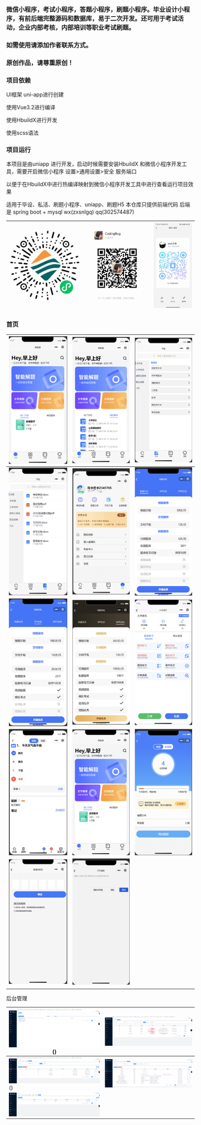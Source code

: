 ### 微信小程序，考试小程序，答题小程序，刷题小程序。毕业设计小程序，有前后端完整源码和数据库，易于二次开发。还可用于考试活动，企业内部考核，内部培训等职业考试刷题。

### 如需使用请添加作者联系方式。

### 原创作品，请尊重原创！



### 项目依赖

UI框架 uni-app进行创建

使用Vue3.2进行编译

使用HbuildX进行开发

使用scss语法

### 项目运行

本项目是由uniapp 进行开发，启动时候需要安装HbuildX 和微信小程序开发工具，需要开启微信小程序 设置>通用设置>安全 服务端口

以便于在HbuildX中进行热编译映射到微信小程序开发工具中进行查看运行项目效果

适用于毕设、私活、刷题小程序、uniapp、刷题H5
本仓库只提供前端代码
后端是 spring boot + mysql
wx(zxsnlgq) qq(302574487)

| <img src="./readmeImg/xcx.png" style="zoom:50%;" /> | <img src="./readmeImg/wx.png" style="zoom:50%;" /> | <img src="./readmeImg/qq.png" style="zoom:50%;" /> |
| ------------------------ | ----------------------- | ----------------------- |



### 首页

| <img src="./readmeImg/1.png" style="zoom:50%;" />  | <img src="./readmeImg/2.png" style="zoom:50%;" />  | <img src="./readmeImg/3.png" style="zoom:50%;" />  |
| -------------------------------------------------- | -------------------------------------------------- | -------------------------------------------------- |
| <img src="./readmeImg/4.png" style="zoom:50%;" />  | <img src="./readmeImg/5.png" style="zoom:50%;" />  | <img src="./readmeImg/6.png" style="zoom:50%;" />  |
| <img src="./readmeImg/7.png" style="zoom:50%;" />  | <img src="./readmeImg/8.png" style="zoom:50%;" />  | <img src="./readmeImg/9.png" style="zoom:50%;" />  |
| <img src="./readmeImg/10.png" style="zoom:50%;" /> | <img src="./readmeImg/1.png" style="zoom:50%;" />  | <img src="./readmeImg/12.png" style="zoom:50%;" /> |
| <img src="./readmeImg/13.png" style="zoom:50%;" /> | <img src="./readmeImg/14.png" style="zoom:50%;" /> |                                                    |
|                                                    |                                                    |                                                    |

后台管理

| <img src="./readmeImg/a1.png" style="zoom:50%;" />() | <img src="./readmeImg/a2.png" style="zoom:50%;" />|
| ----------------------- | ----------------------- |
| <img src="./readmeImg/a4.png" />() | <img src="./readmeImg/a5.png" /> |
| <img src="./readmeImg/a7.png" />|                         |


